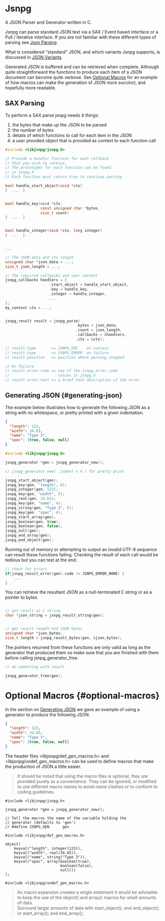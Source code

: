 # Jsnpg
A JSON Parser and Generator written in C.

Jsnpg can parse standard JSON text via a SAX / Event based interface 
or a Pull / Iterative interface.  If you are not familiar with these different
types of parsing see [Json Parsing](#json-parsing).

What is considered "standard" JSON, and which variants Jsnpg supports, is 
discussed in [JSON Variants](#json-variants).

Generated JSON is buffered and can be retrieved when complete.  Although
quite straightforward the functions to produce each item of a JSON document
can become quite verbose.  See [Optional Macros](#optional-macros) for an
example of how macros can make the generation of JSON more succinct, 
and hopefully more readable.

## SAX Parsing

To perform a SAX parse jsnpg needs 4 things:
1. the bytes that make up the JSON to be parsed
2. the number of bytes
3. details of which functions to call for each item in the JSON
4. a user provided object that is provided as context to each function call


```C
#include <libjsnpg/jsnpg.h>

// Provide a handler function for each callback  
// that you wish to receive.  
// The prototypes for each function can be found 
// in jsnpg.h  
// Each function must return true to continue parsing   

bool handle_start_object(void *ctx)   
{  ...  }  


bool handle_key(void *ctx, 
                const unsigned char *bytes, 
                size_t count)  
{  ...  }  


bool handle_integer(void *ctx, long integer)  
{  ...  }


...  

// The JSON data and its length
unsigned char *json_data = ...;  
size_t json_length = ...;  

// The required callbacks and user context
jsnpg_callbacks handlers = {   
                    .start_object = handle_start_object, 
                    .key = handle_key,
                    .integer = handle_integer,
                    ...  
};  
my_context ctx = ...;  


jsnpg_result result = jsnpg_parse(
                                .bytes = json_data,  
                                .count = json_length,  
                                .callbacks = &handlers,  
                                .ctx = &ctx);  

// result.type       == JSNPG_EOF    on success
// result.type       == JSNPG_ERROR  on failure
// result.position   == position where parsing stopped

// On failure
// result.error.code == one of the jsnpg_error_code 
//                      values in jsnpg.h
// result.error.text == a brief text description of the error

```

## Generating JSON {#generating-json}
The example below illustrates how to generate the following JSON
as a string with no whitespace, or pretty printed with a given
indentation.


```JSON
{ 
  "length": 123,
  "width": 34.65, 
  "name": "Type 3",
  "spec": [true, false, null]
}
```


```C
#include <libjsnpg/jsnpg.h>

jsnpg_generator *gen = jsnpg_generator_new();

// jsnpg_generator_new( .indent = 4 ) for pretty print

jsnpg_start_object(gen);
jsnpg_key(gen, "length", 6);
jsnpg_integer(gen, 123);
jsnpg_key(gen, "width", 5);
jsnpg_real(gen, 34.65);
jsnpg_key(gen, "name", 4);
jsnpg_string(gen, "Type 3", 6);
jsnpg_key(gen, "spec", 4);
jsnpg_start_array(gen);
jsnpg_boolean(gen, true);
jsnpg_boolean(gen, false);
jsnpg_null(gen);
jsnpg_end_array(gen);
jsnpg_end_object(gen);
```


Running out of memory or attempting to output an invalid UTF-8
sequence can result these functions failing.  Checking the result
of each call would be tedious but you can test at the end.

```C
// check for errors
if(jsnpg_result_error(gen).code != JSNPG_ERROR_NONE) {
    ...
}
```

You can retrieve the resultant JSON as a null-terminated C string
or as a pointer to bytes.


```C

// get result as C string
char *json_string = jsnpg_result_string(gen);


// get result length and JSON bytes 
unsigned char *json_bytes;
size_t length = jsnpg_result_bytes(gen, &json_bytes);
```

The pointers returned from these functions are only valid as long
as the generator that produced them so make sure that you are 
finished with them before calling jsnpg_generator_free.

```C
// do something with result

jsnpg_generator_free(gen);
```

# Optional Macros {#optional-macros}
In the section on [Generating JSON](#generating-json) we gave an example of
using a generator to produce the following JSON.


```json
{ 
  "length": 123,
  "width": 34.65, 
  "name": "Type 3",
  "spec": [true, false, null]
}
```

The header files <libjsnpg/def_gen_macros.h> and <libjsnpg/undef_gen_macros.h> can
be used to define macros that make the production of JSON a little easier.


>It should be noted that using the macro files is optional,
>they are provided purely as a convenience.  They can be ignored,
>or modified to use different macro names to avoid name
>clashes or to conform to coding guidelines.

```
#include <libjsnpg/jsnpg.h>

jsnpg_generator *gen = jsnpg_generator_new();

// Tell the macros the name of the variable holding the 
// generator (defaults to 'gen') 
// #define JSNPG_GEN      gen

#include <libjsnpg/def_gen_macros.h>

object(
    keyval("length", integer(123)),
    keyval("width", real(34.65)),
    keyval("name", string("Type 3")),
    keyval("spec", array(boolean(true), 
                         boolean(false), 
                         null())
);

#include <libjsnpg/undef_gen_macros.h>
```

>As macro expansion creates a single statement it would be advisable to keep the
>use of the object() and array() macros for small amounts of data.  
>Surround larger amounts of data with start_object(); and end_object(); 
>or start_array(); and end_array();



